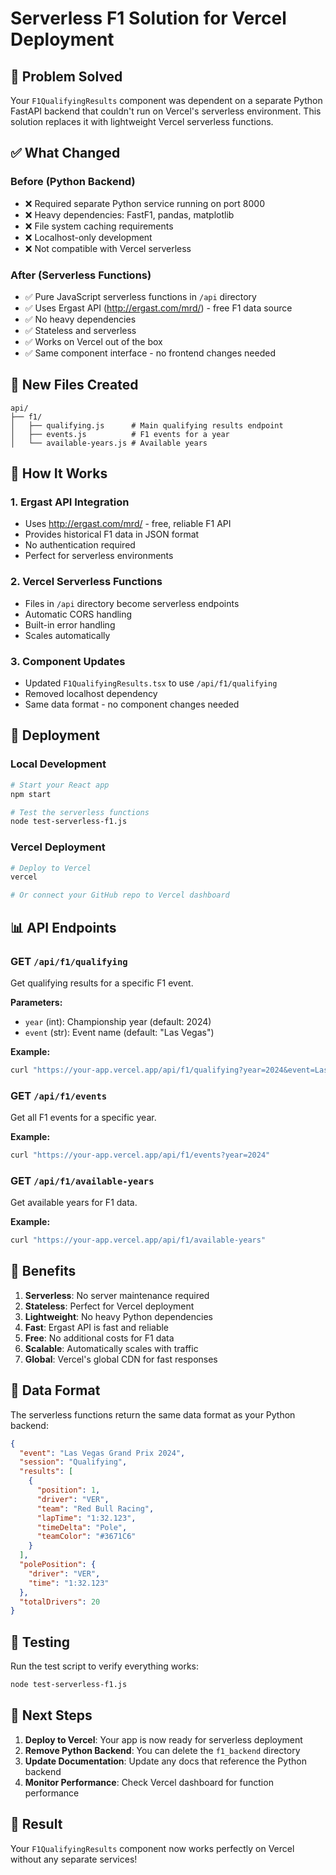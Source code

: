 # Serverless F1 Solution for Vercel Deployment

## 🚀 Problem Solved

Your `F1QualifyingResults` component was dependent on a separate Python FastAPI backend that couldn't run on Vercel's serverless environment. This solution replaces it with lightweight Vercel serverless functions.

## ✅ What Changed

### Before (Python Backend)
- ❌ Required separate Python service running on port 8000
- ❌ Heavy dependencies: FastF1, pandas, matplotlib
- ❌ File system caching requirements
- ❌ Localhost-only development
- ❌ Not compatible with Vercel serverless

### After (Serverless Functions)
- ✅ Pure JavaScript serverless functions in `/api` directory
- ✅ Uses Ergast API (http://ergast.com/mrd/) - free F1 data source
- ✅ No heavy dependencies
- ✅ Stateless and serverless
- ✅ Works on Vercel out of the box
- ✅ Same component interface - no frontend changes needed

## 📁 New Files Created

```
api/
├── f1/
│   ├── qualifying.js      # Main qualifying results endpoint
│   ├── events.js          # F1 events for a year
│   └── available-years.js # Available years
```

## 🔧 How It Works

### 1. **Ergast API Integration**
- Uses http://ergast.com/mrd/ - free, reliable F1 API
- Provides historical F1 data in JSON format
- No authentication required
- Perfect for serverless environments

### 2. **Vercel Serverless Functions**
- Files in `/api` directory become serverless endpoints
- Automatic CORS handling
- Built-in error handling
- Scales automatically

### 3. **Component Updates**
- Updated `F1QualifyingResults.tsx` to use `/api/f1/qualifying`
- Removed localhost dependency
- Same data format - no component changes needed

## 🚀 Deployment

### Local Development
```bash
# Start your React app
npm start

# Test the serverless functions
node test-serverless-f1.js
```

### Vercel Deployment
```bash
# Deploy to Vercel
vercel

# Or connect your GitHub repo to Vercel dashboard
```

## 📊 API Endpoints

### GET `/api/f1/qualifying`
Get qualifying results for a specific F1 event.

**Parameters:**
- `year` (int): Championship year (default: 2024)
- `event` (str): Event name (default: "Las Vegas")

**Example:**
```bash
curl "https://your-app.vercel.app/api/f1/qualifying?year=2024&event=Las%20Vegas"
```

### GET `/api/f1/events`
Get all F1 events for a specific year.

**Example:**
```bash
curl "https://your-app.vercel.app/api/f1/events?year=2024"
```

### GET `/api/f1/available-years`
Get available years for F1 data.

**Example:**
```bash
curl "https://your-app.vercel.app/api/f1/available-years"
```

## 🎯 Benefits

1. **Serverless**: No server maintenance required
2. **Stateless**: Perfect for Vercel deployment
3. **Lightweight**: No heavy Python dependencies
4. **Fast**: Ergast API is fast and reliable
5. **Free**: No additional costs for F1 data
6. **Scalable**: Automatically scales with traffic
7. **Global**: Vercel's global CDN for fast responses

## 🔄 Data Format

The serverless functions return the same data format as your Python backend:

```json
{
  "event": "Las Vegas Grand Prix 2024",
  "session": "Qualifying",
  "results": [
    {
      "position": 1,
      "driver": "VER",
      "team": "Red Bull Racing",
      "lapTime": "1:32.123",
      "timeDelta": "Pole",
      "teamColor": "#3671C6"
    }
  ],
  "polePosition": {
    "driver": "VER",
    "time": "1:32.123"
  },
  "totalDrivers": 20
}
```

## 🧪 Testing

Run the test script to verify everything works:

```bash
node test-serverless-f1.js
```

## 🚀 Next Steps

1. **Deploy to Vercel**: Your app is now ready for serverless deployment
2. **Remove Python Backend**: You can delete the `f1_backend` directory
3. **Update Documentation**: Update any docs that reference the Python backend
4. **Monitor Performance**: Check Vercel dashboard for function performance

## 🎉 Result

Your `F1QualifyingResults` component now works perfectly on Vercel without any separate services!
